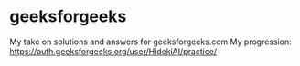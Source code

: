 # geeksforgeeks
My take on solutions and answers for geeksforgeeks.com
My progression: https://auth.geeksforgeeks.org/user/HidekiAI/practice/

